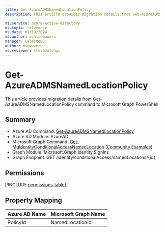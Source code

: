 ```yaml
---
title: Get-AzureADMSNamedLocationPolicy
description: This article provides migration details from Get-AzureADMSNamedLocationPolicy command to Microsoft Graph PowerShell.

ms.service: azure-active-directory
ms.topic: reference
ms.date: 01/19/2024
ms.author: eunicewaweru
manager: CelesteDG
author: msewaweru
ms.reviewer: stevemutungi
---
```


# Get-AzureADMSNamedLocationPolicy

This article provides migration details from Get-AzureADMSNamedLocationPolicy command to Microsoft Graph PowerShell.

## Summary

+ Azure AD Command: [Get-AzureADMSNamedLocationPolicy](/powershell/module/azuread/get-azureadmsnamedlocationpolicy)
+ Azure AD Module: AzureAD
+ Microsoft Graph Command: [Get-MgIdentityConditionalAccessNamedLocation](/powershell/module/microsoft.graph.identity.signins/get-mgidentityconditionalaccessnamedlocation) ([Community Examples](https://github.com/orgs/msgraph/discussions?discussions_q=Get-MgIdentityConditionalAccessNamedLocation))
+ Graph Module: Microsoft.Graph.Identity.SignIns
+ Graph Endpoint:  GET /identity/conditionalAccess/namedLocations/{id}

## Permissions

[!INCLUDE [permissions-table](~/graphref/api-reference/v1.0/includes/permissions/countrynamedlocation-get-permissions.md)]

## Property Mapping

|Azure AD Name|Microsoft Graph Name|
|---|---|
|PolicyId|NamedLocationId|